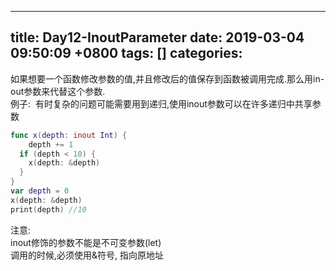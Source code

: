 
---
title: Day12-InoutParameter
date: 2019-03-04 09:50:09 +0800
tags: []
categories: 
---
如果想要一个函数修改参数的值,并且修改后的值保存到函数被调用完成.那么用in-out参数来代替这个参数.<br />例子:  有时复杂的问题可能需要用到递归,使用inout参数可以在许多递归中共享参数

```swift
func x(depth: inout Int) {
	depth += 1
  if (depth < 10) {
  	x(depth: &depth)
  }
}
var depth = 0
x(depth: &depth)
print(depth) //10 
```

注意: <br />inout修饰的参数不能是不可变参数(let)<br />调用的时候,必须使用&符号, 指向原地址

